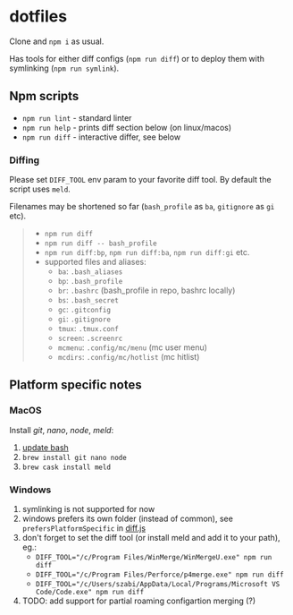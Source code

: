 dotfiles
========

Clone and `npm i` as usual.

Has tools for either diff configs (`npm run diff`)
or to deploy them with symlinking (`npm run symlink`).

## Npm scripts

- `npm run lint` - standard linter
- `npm run help` - prints diff section below (on linux/macos)
- `npm run diff` - interactive differ, see below

### Diffing

Please set `DIFF_TOOL` env param to your favorite diff tool.
By default the script uses `meld`.

Filenames may be shortened so far (`bash_profile` as `ba`, `gitignore` as `gi` etc).

> * `npm run diff`
> * `npm run diff -- bash_profile`
> * `npm run diff:bp`, `npm run diff:ba`, `npm run diff:gi` etc.
> * supported files and aliases:
>   * `ba`: `.bash_aliases`
>   * `bp`: `.bash_profile`
>   * `br`: `.bashrc` (bash_profile in repo, bashrc locally)
>   * `bs`: `.bash_secret`
>   * `gc`: `.gitconfig`
>   * `gi`: `.gitignore`
>   * `tmux`: `.tmux.conf`
>   * `screen`: `.screenrc`
>   * `mcmenu`: `.config/mc/menu` (mc user menu)
>   * `mcdirs`: `.config/mc/hotlist` (mc hitlist)

## Platform specific notes

### MacOS

Install _git_, _nano_, _node_, _meld_:

1. [update bash](https://johndjameson.com/blog/updating-your-shell-with-homebrew/)
2. `brew install git nano node`
3. `brew cask install meld`

### Windows

1. symlinking is not supported for now
2. windows prefers its own folder (instead of common), see `prefersPlatformSpecific` in [diff.js](./scripts/diff.js)
3. don't forget to set the diff tool (or install meld and add it to your path), eg.:
   - `DIFF_TOOL="/c/Program Files/WinMerge/WinMergeU.exe" npm run diff`
   - `DIFF_TOOL="/c/Program Files/Perforce/p4merge.exe" npm run diff`
   - `DIFF_TOOL="/c/Users/szabi/AppData/Local/Programs/Microsoft VS Code/Code.exe" npm run diff`
4. TODO: add support for partial roaming configartion merging (?)
